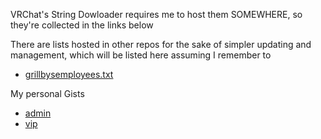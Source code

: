 VRChat's String Dowloader requires me to host them SOMEWHERE, so they're collected in the links below

There are lists hosted in other repos for the sake of simpler updating and management, which will be listed here assuming I remember to
- [grillbysemployees.txt](https://raw.githubusercontent.com/Toow5/Toow5/main/grillbysemployees.txt)

My personal Gists
- [admin](https://gist.githubusercontent.com/4Bakers/2ee467da39996e41f15340f3f7f003af/raw/admin.txt)
- [vip](https://gist.githubusercontent.com/4Bakers/3afe13f8258eeb3248a762254fc9f3a7/raw/vip.txt)

